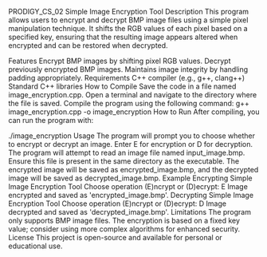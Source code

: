 PRODIGY_CS_02
Simple Image Encryption Tool
Description
This program allows users to encrypt and decrypt BMP image files using a simple pixel manipulation technique. It shifts the RGB values of each pixel based on a specified key, ensuring that the resulting image appears altered when encrypted and can be restored when decrypted.

Features
Encrypt BMP images by shifting pixel RGB values.
Decrypt previously encrypted BMP images.
Maintains image integrity by handling padding appropriately.
Requirements
C++ compiler (e.g., g++, clang++)
Standard C++ libraries
How to Compile
Save the code in a file named image_encryption.cpp.
Open a terminal and navigate to the directory where the file is saved.
Compile the program using the following command:
g++ image_encryption.cpp -o image_encryption
How to Run
After compiling, you can run the program with:

./image_encryption
Usage
The program will prompt you to choose whether to encrypt or decrypt an image. Enter E for encryption or D for decryption.
The program will attempt to read an image file named input_image.bmp. Ensure this file is present in the same directory as the executable.
The encrypted image will be saved as encrypted_image.bmp, and the decrypted image will be saved as decrypted_image.bmp.
Example
Encrypting
Simple Image Encryption Tool
Choose operation (E)ncrypt or (D)ecrypt: E
Image encrypted and saved as 'encrypted_image.bmp'.
Decrypting
Simple Image Encryption Tool
Choose operation (E)ncrypt or (D)ecrypt: D
Image decrypted and saved as 'decrypted_image.bmp'.
Limitations
The program only supports BMP image files.
The encryption is based on a fixed key value; consider using more complex algorithms for enhanced security.
License
This project is open-source and available for personal or educational use.
